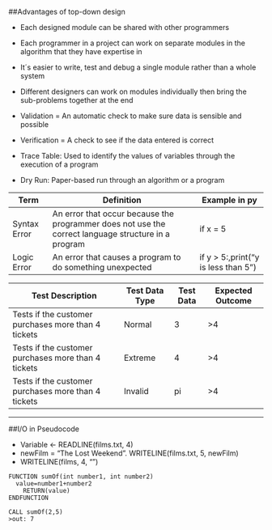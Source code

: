 ##Advantages of top-down design

* Each designed module can be shared with other programmers
* Each programmer in a project can work on separate modules in the algorithm that they have expertise in
* It´s easier to write, test and debug a single module rather than a whole system
* Different designers can work on modules individually then bring the sub-problems together at the end

* Validation = An automatic check to make sure data is sensible and possible
* Verification = A check to see if the data entered is correct

* Trace Table: Used to identify the values of variables through the execution of a program
* Dry Run: Paper-based run through an algorithm or a program

| Term         | Definition                                                                                          | Example in py                       |
|--------------|-----------------------------------------------------------------------------------------------------|-------------------------------------|
| Syntax Error | An error that occur because the programmer does not use the correct language structure in a program | if x = 5                            |
| Logic Error  | An error that causes a program to do something unexpected                                           | if y > 5:,print(“y is less than 5”) |


| Test Description                                    | Test Data Type | Test Data | Expected Outcome |
|-----------------------------------------------------|----------------|-----------|------------------|
| Tests if the customer purchases more than 4 tickets | Normal         | 3         | >4               |
| Tests if the customer purchases more than 4 tickets | Extreme        | 4         | >4               |
| Tests if the customer purchases more than 4 tickets | Invalid        | pi        | >4               |

---

##I/O in Pseudocode

* Variable ← READLINE(films.txt, 4)
* newFilm = “The Lost Weekend”.
  WRITELINE(films.txt, 5, newFilm)
* WRITELINE(films, 4, “”)

```
FUNCTION sumOf(int number1, int number2)
  value=number1+number2
	RETURN(value)
ENDFUNCTION

CALL sumOf(2,5)
>out: 7
```

